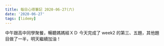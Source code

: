 ```yaml
---
title: 每日心得筆記 2020-06-27(六)
date: '2020-06-27'
tags: [lidemy]
---
```


中午跟高中同學聚餐，暢聽媽媽經ＸＤ
今天完成了 week2 的第三、五題，其他題目做了一半，明天繼續加油！
